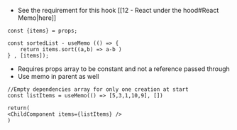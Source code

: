 - See the requirement for this hook [[12 - React under the hood#React Memo|here]]

```JS
const {items} = props;

const sortedList - useMemo (() => {
	return items.sort((a,b) => a-b )
} , [items]);
```

- Requires props array to be constant and not a reference passed through
- Use memo in parent as well

```JSX
//Empty dependencies array for only one creation at start
const listItems = useMemo(() => [5,3,1,10,9], [])

return(
<ChildComponent items={listItems} />
)
```